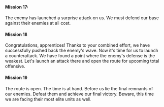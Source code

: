 #### Mission 17: ####

The enemy has launched a surprise attack on us. We must defend our base against their enemies at all cost.

#### Mission 18 ####

Congratulations, apprentices! Thanks to your combined effort, we have successfully pushed back the enemy's wave. Now it's time for us to launch a counterattack. We have found a point where the enemy's defense is the weakest. Let's launch an attack there and open the route for upcoming total offensive.
#### Mission 19 ####

The route is open. The time is at hand. Before us lie the final remnants of our enemies. Defeat them and achieve our final victory. Beware, this time we are facing their most elite units as well.